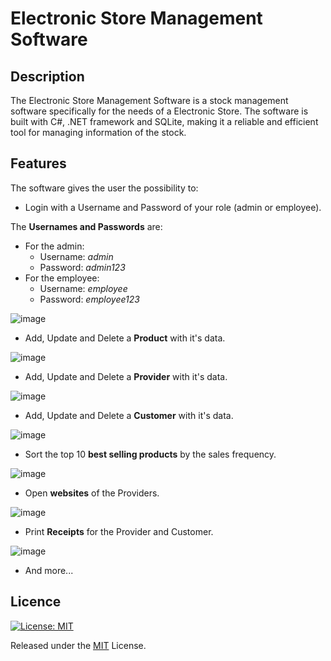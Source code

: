 # Electronic Store Management Software

## Description
The Electronic Store Management Software is a stock management software specifically for the needs of a Electronic Store.
The software is built with C#, .NET framework and SQLite, making it a reliable and efficient tool for managing information of the stock.

## Features
The software gives the user the possibility to:
- Login with a Username and Password of your role (admin or employee).

The **Usernames and Passwords** are:
  - For the admin:
    - Username: *admin*
    - Password: *admin123*
  - For the employee:
    - Username: *employee*
    - Password: *employee123*
    
![image](https://github.com/nickarabidis/Stock-Main-App-Store-With-Database/assets/75751845/36235048-dc69-4ccf-bba9-844c2fc22112)

- Add, Update and Delete a **Product** with it's data.

![image](https://github.com/nickarabidis/Stock-Main-App-Store-With-Database/assets/75751845/4fe01425-4c45-4e3e-adba-80f5a1e84d24)

- Add, Update and Delete a **Provider** with it's data.

![image](https://github.com/nickarabidis/Stock-Main-App-Store-With-Database/assets/75751845/f74a3b75-b1a2-4f23-afa5-9b9cfc96cbe7)

- Add, Update and Delete a **Customer** with it's data.

![image](https://github.com/nickarabidis/Stock-Main-App-Store-With-Database/assets/75751845/4d236eac-ab15-4473-bbc3-d5464a723d6a)

- Sort the top 10 **best selling products** by the sales frequency.

![image](https://github.com/nickarabidis/Stock-Main-App-Store-With-Database/assets/75751845/f059ae87-4df2-4049-acea-984b844cbeaa)

- Open **websites** of the Providers.

![image](https://github.com/nickarabidis/Stock-Main-App-Store-With-Database/assets/75751845/e37a49f2-6a0b-4380-ac05-53292d5ce144)

- Print **Receipts** for the Provider and Customer.

![image](https://github.com/nickarabidis/Stock-Main-App-Store-With-Database/assets/75751845/3cd6df4b-8095-43af-b875-d6779ed82219)

- And more...

## Licence
[![License: MIT](https://img.shields.io/badge/License-MIT-yellow.svg)](https://opensource.org/licenses/MIT)

Released under the [MIT](https://github.com/nickarabidis/Stock-Main-App-Store-With-Database/blob/main/LICENSE) License.
